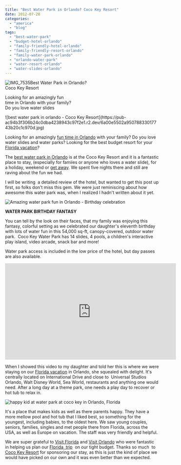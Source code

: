 ```yaml
---
title: "Best Water Park in Orlando? Coco Key Resort"
date: 2012-07-28
categories: 
  - "america"
  - "blog"
tags: 
  - "best-water-park"
  - "budget-hotel-orlando"
  - "family-friendly-hotel-orlando"
  - "family-friendly-resort-orlando"
  - "family-water-park-orlando"
  - "orlando-water-park"
  - "water-resort-orlando"
  - "water-slides-orlando"
---
```


![IMG_7535](https://pub-ac94b3f306b24c0dba4238943c97f2e1.r2.dev/6a00e5502a95078833017616cbaf10970c.jpg)Best Water Park in Orlando?  
Coco Key Resort  
  
Looking for an amazingly fun  
time in Orlando with your family?  
Do you love water slides

<!--more--> ![best water park in orlando - Coco Key Resort](https://pub-ac94b3f306b24c0dba4238943c97f2e1.r2.dev/6a00e5502a95078833017743b20c1c970d.jpg)  
  
Looking for an amazingly [fun time in Orlando](https://pub-ac94b3f306b24c0dba4238943c97f2e1.r2.dev/2012/01/the-wizarding-world-of-harry-potter-kids-review.html "fun time in orlando - harry potter") with your family? Do you love water slides and water parks? Looking for the best budget resort for your [Florida vacation](https://pub-ac94b3f306b24c0dba4238943c97f2e1.r2.dev/2011/10/florida-road-trip-sun-fun-family-vacation.html "florida road trip vacation tips")?  
  
The [best water park in Orlando](http://www.cocokeyorlando.com/coco-key-water-park/ "Best water park in Orlando coco key resort") is at the Coco Key Resort and it is a fantastic place to stay, (especially for famiies or anyone who loves a water slide), for a holiday, weekend or [get away](https://pub-ac94b3f306b24c0dba4238943c97f2e1.r2.dev/2012/01/florida-sun-winter-getaway.html "Florida getaway"). We spent five nights there and still are raving about the fun we had.  
  
I will be writing  a detailed review of the hotel, but wanted to get this post up first, so folks don't miss this gem. We were just reminiscing about how awesome this water park was, when I realized I hadn't written about it yet.  
  
![Amazing water park fun in Orlando - Birthday celebration](https://pub-ac94b3f306b24c0dba4238943c97f2e1.r2.dev/6a00e5502a95078833016768d6dba2970b.jpg)  
  
**WATER PARK BIRTHDAY FANTASY**  
  
You can tell by the look on their faces, that my family was enjoying this fantasy, colorful setting as we celebrated our daughter's eleventh birthday with lots of water fun in this 54,000 sq-ft, canopy-covered, outdoor water park.  Coco Key Water Park has 14 slides, 4 pools, a children's interactive play island, video arcade, snack bar and more!  
  
Water park access is included in the low price of the hotel, but day passes are also available.  
  
  

<iframe src="http://www.youtube.com/embed/80k98HA0XfY?rel=0" frameborder="0" height="315" width="560"></iframe>

  
  
When I showed this video to my daughter and told her this is where we were staying on our [Florida vacation](https://pub-ac94b3f306b24c0dba4238943c97f2e1.r2.dev/2011/11/florida-family-vacation-fun.html "florida vacation") in Orlando, she squealed with delight. It's centrally located on International Drive and close to  Universal Studios Orlando, Walt Disney World, Sea World, restaurants and anything one would need. After a long day at a theme park, one needs a play day to recover or hot tub to relax in.  
  
![happy kid at water park at coco key in Orlando, Florida](https://pub-ac94b3f306b24c0dba4238943c97f2e1.r2.dev/6a00e5502a95078833017743b2f4c7970d.jpg)  
  
  
It's a place that makes kids as well as there parents happy. They have a more mellow pool and hot tub that I liked best, so something for the youngest, including babies, to the oldest here. We saw young couples, seniors, families, singles and met people there from Florida, across the USA, as well as Europe on vacation. The staff was very friendly and helpful.  
  
We are super grateful to [Visit Florida](http://www.visitflorida.com/ "visit florida") and [Visit Orlando](http://www.visitorlando.com/ "visit orlando") who were fantastic in helping us plan our [Florida  trip](https://pub-ac94b3f306b24c0dba4238943c97f2e1.r2.dev/2012/05/south-beach-miami-at-night.html "Florida trip")  on our tight budget. Thanks so much  to [Coco Key Resort](http://www.cocokeyorlando.com/about-the-resort/ "Coco Key Resort orlando") for sponsoring our stay, as this is just the kind of place we would have picked on our own and it was even better than we expected.
